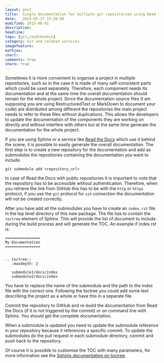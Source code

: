 ```yaml
---
layout: post
title:  Single documentation for multiple git repositories using Read the Docs
date:   2015-05-27 15:30:00
modified: 2015-06-01
description:
headline:
tags: [git,readthedocs]
category: Git and related services
imagefeature:
mathjax:
chart:
comments: true
share: true
---
```


Sometimes it is more convenient to organise a project in multiple repositories, such as
in the case it is made of many self-consistent parts which could be used separately.
Therefore, each component needs its documentation and at the same time the overall documentation
should remain for the whole project. Since the documentation source files (I am supposing you
  are using RestructuredText or MarkDown to document your code)
are distributed among different the repositories the main project needs to refer to
these files without duplications. This allows the developers
to update the documentation of the components they are working on directly and
without interfere with others but at the same time generate the documentation for the
whole project.

If you are using Sphinx or a service like [Read the Docs](http://https://readthedocs.org)
which use it behind the scene, it is possible to easily generate the overall documentation.
The first step is to create a new repository for the documentation and add as submodules
the repositories containing the documentation you want to include.

    git submodule add <repository_url>

In case of Read the Docs with public repositories it is important to note that the repository has to be
accessible without authentication. Therefore, when you retrieve the link from GitHub
this has to be with the ``http`` or ``https`` protocol, if you use the ``git``
protocol for ``ssh`` connection the documentation will not be created correctly.

After you have add all the submodules you have to create an ``index.rst`` file in
the top level directory of this new package. The file has to contain the ``toctree``
element of Sphinx. This will provide the list of document to include during the
build process and will generate the TOC. An example if index.rst is:

    ================
    My Documentation
    ================


    .. toctree::
       :maxdepth: 2

       submodule1/docs/index
       submodule2/docs/index

You have to replace the name of the submodule and the path to the index file with
the correct one. Following the toctree you could add some text describing the
project as a whole or have this in a separate file.

Commit the repository to GitHub and re-build the documentation from Read the Docs
(if it is not triggered by the commit) or on command line with Sphinx. You should
get the complete documentation.

When a submodule is updated you need to update the submodule reference in your
repository because it references a specific commit. To update the submodules do
the pull request in each submodule directory, commit and push back to the repository.

Of course it is possible to customise the TOC with many parameters,
for more information see the [Sphinix documentation on toctree](http://sphinx-doc.org/markup/toctree.html).
